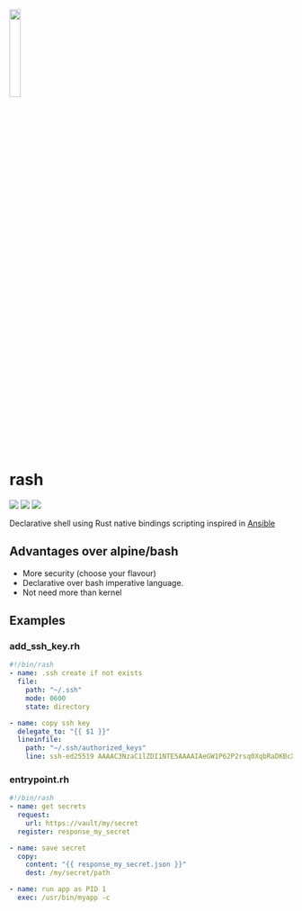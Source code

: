 <img src="https://raw.githubusercontent.com/pando85/rash/master/artwork/logo.png" width="20%" height="auto" />

# rash
![](https://img.shields.io/github/workflow/status/pando85/rash/Rust/master) [![](https://img.shields.io/badge/design-concept--map-blue)](https://mind42.com/mindmap/f299679e-8dc5-48d8-b0f0-4d65235cdf56) ![](https://img.shields.io/github/license/pando85/rash)

Declarative shell using Rust native bindings scripting inspired in [Ansible](https://www.ansible.com/)

## Advantages over alpine/bash

- More security (choose your flavour)
- Declarative over bash imperative language.
- Not need more than kernel

## Examples

### add_ssh_key.rh

```yaml
#!/bin/rash
- name: .ssh create if not exists
  file:
    path: "~/.ssh"
    mode: 0600
    state: directory

- name: copy ssh key
  delegate_to: "{{ $1 }}"
  lineinfile:
    path: "~/.ssh/authorized_keys"
    line: ssh-ed25519 AAAAC3NzaC1lZDI1NTE5AAAAIAeGW1P62P2rsq0XqbRaDKBcXZUPRklo0L1EyR30CwoP agil@z800
```

### entrypoint.rh

```yaml
#!/bin/rash
- name: get secrets
  request:
    url: https://vault/my/secret
  register: response_my_secret

- name: save secret
  copy:
    content: "{{ response_my_secret.json }}"
    dest: /my/secret/path

- name: run app as PID 1
  exec: /usr/bin/myapp -c
```
